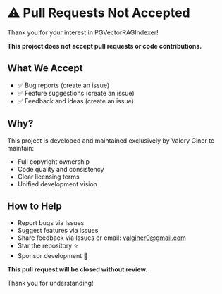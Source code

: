 # ⚠️ Pull Requests Not Accepted

Thank you for your interest in PGVectorRAGIndexer!

**This project does not accept pull requests or code contributions.**

## What We Accept

- ✅ Bug reports (create an issue)
- ✅ Feature suggestions (create an issue)
- ✅ Feedback and ideas (create an issue)

## Why?

This project is developed and maintained exclusively by Valery Giner to maintain:
- Full copyright ownership
- Code quality and consistency
- Clear licensing terms
- Unified development vision

## How to Help

- Report bugs via Issues
- Suggest features via Issues
- Share feedback via Issues or email: valginer0@gmail.com
- Star the repository ⭐
- Sponsor development 💖

**This pull request will be closed without review.**

Thank you for understanding!
